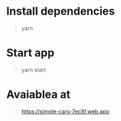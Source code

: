 # Install dependencies

> yarn

# Start app

> yarn start

# Avaiablea at

> https://simple-cars-7ec8f.web.app
